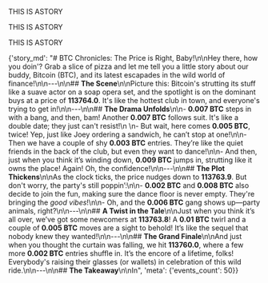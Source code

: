 THIS IS ASTORY

THIS IS ASTORY

THIS IS ASTORY

{'story_md': "# BTC Chronicles: The Price is Right, Baby!\n\nHey there, how you doin'? Grab a slice of pizza and let me tell you a little story about our buddy, Bitcoin (BTC), and its latest escapades in the wild world of finance!\n\n---\n\n## **The Scene**\n\nPicture this: Bitcoin's strutting its stuff like a suave actor on a soap opera set, and the spotlight is on the dominant buys at a price of **113764.0**. It's like the hottest club in town, and everyone's trying to get in!\n\n---\n\n## **The Drama Unfolds**\n\n- **0.007 BTC** steps in with a bang, and then, bam! Another **0.007 BTC** follows suit. It's like a double date; they just can't resist!\n  \n- But wait, here comes **0.005 BTC**, twice! Yep, just like Joey ordering a sandwich, he can’t stop at one!\n\n- Then we have a couple of shy **0.003 BTC** entries. They’re like the quiet friends in the back of the club, but even they want to dance!\n\n- And then, just when you think it’s winding down, **0.009 BTC** jumps in, strutting like it owns the place! Again! Oh, the confidence!\n\n---\n\n## **The Plot Thickens**\n\nAs the clock ticks, the price nudges down to **113763.9**. But don't worry, the party's still poppin’:\n\n- **0.002 BTC** and **0.008 BTC** also decide to join the fun, making sure the dance floor is never empty. They're bringing the *good vibes*!\n\n- Oh, and the **0.006 BTC** gang shows up—party animals, right?\n\n---\n\n## **A Twist in the Tale**\n\nJust when you think it’s all over, we’ve got some newcomers at **113763.8**! A **0.01 BTC** twirl and a couple of **0.005 BTC** moves are a sight to behold! It’s like the sequel that nobody knew they wanted!\n\n---\n\n## **The Grand Finale**\n\nAnd just when you thought the curtain was falling, we hit **113760.0**, where a few more **0.002 BTC** entries shuffle in. It’s the encore of a lifetime, folks! Everybody's raising their glasses (or wallets) in celebration of this wild ride.\n\n---\n\n## **The Takeaway**\n\nIn", 'meta': {'events_count': 50}}